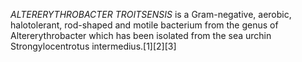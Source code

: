 _ALTERERYTHROBACTER TROITSENSIS_ is a Gram-negative, aerobic, halotolerant, rod-shaped and motile bacterium from the genus of Altererythrobacter which has been isolated from the sea urchin Strongylocentrotus intermedius.[1][2][3]
